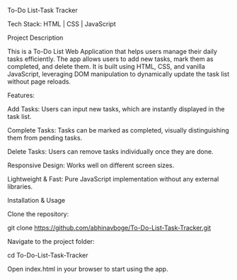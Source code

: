 To-Do List-Task Tracker

Tech Stack: HTML | CSS | JavaScript

Project Description

This is a To-Do List Web Application that helps users manage their daily tasks efficiently. The app allows users to add new tasks, mark them as completed, and delete them. It is built using HTML, CSS, and vanilla JavaScript, leveraging DOM manipulation to dynamically update the task list without page reloads.

Features:

Add Tasks: Users can input new tasks, which are instantly displayed in the task list.

Complete Tasks: Tasks can be marked as completed, visually distinguishing them from pending tasks.

Delete Tasks: Users can remove tasks individually once they are done.

Responsive Design: Works well on different screen sizes.

Lightweight & Fast: Pure JavaScript implementation without any external libraries.

Installation & Usage

Clone the repository:

git clone https://github.com/abhinavboge/To-Do-List-Task-Tracker.git


Navigate to the project folder:

cd To-Do-List-Task-Tracker


Open index.html in your browser to start using the app.
